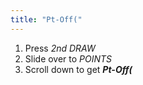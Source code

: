 ```yaml
---
title: "Pt-Off("
---
```


1. Press *2nd DRAW*
2. Slide over to *POINTS*
3. Scroll down to get ***Pt-Off(***
